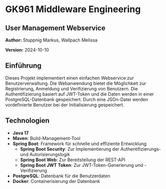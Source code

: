 
# GK961 Middleware Engineering
## User Management Webservice
**Author:** Stuppnig Markus, Wallpach Melissa

**Version:** 2024-10-10

## Einführung
Dieses Projekt implementiert einen einfachen Webservice zur Benutzerverwaltung. Die Webanwendung bietet die Möglichkeit zur Registrierung, Anmeldung und Verifizierung von Benutzern. Die Authentifizierung basiert auf JWT-Token und die Daten werden in einer PostgreSQL-Datenbank gespeichert.
Durch eine JSOn-Datei werden vordefinierte Benutzer bei der Initialisierung gespeichert.
## Technologien
- **Java 17**
- **Maven**: Build-Management-Tool
- **Spring Boot**: Framework für schnelle und effiziente Entwicklung
    - **Spring Boot Security**: Zur Implementierung der Authentifizierungs- und Autorisierungslogik
    - **Spring Boot Web**: Zur Bereitstellung der REST-API
    - **Spring Boot JWT Token**: Zur JWT-Token-Generierung und -Verifizierung
- **PostgreSQL**: Datenbank für die Benutzerdaten
- **Docker**: Containerisierung der Datenbank